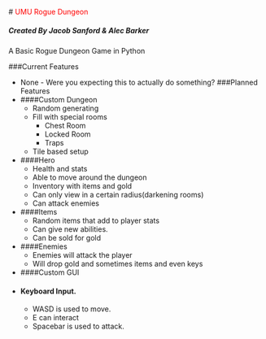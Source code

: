 #<font color="red"> UMU Rogue Dungeon</font>
##### _Created By Jacob Sanford & Alec Barker_
 A Basic Rogue Dungeon Game in Python
 
 ###Current Features
 - None - Were you expecting this to actually do something? 
 ###Planned Features
 - ####Custom Dungeon
    - Random generating
    - Fill with special rooms
       - Chest Room
       - Locked Room
       - Traps
    - Tile based setup
 - ####Hero
    - Health and stats
    - Able to move around the dungeon
    - Inventory with items and gold
    - Can only view in a certain radius(darkening rooms)
    - Can attack enemies
 - ####Items
    - Random items that add to player stats
    - Can give new abilities.
    - Can be sold for gold
 - ####Enemies
    - Enemies will attack the player
    - Will drop gold and sometimes items and even keys
  - ####Custom GUI
  - #### Keyboard Input.
    - WASD is used to move.
    - E can interact
    - Spacebar is used to attack. 
